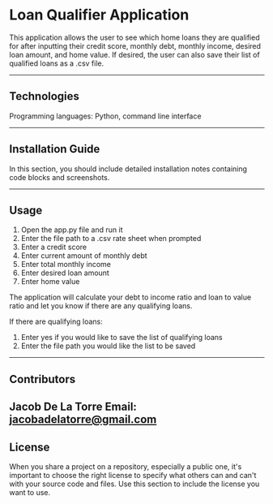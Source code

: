 # Loan Qualifier Application

This application allows the user to see which home loans they are qualified for after inputting their credit score, monthly debt, monthly income, desired loan amount, and home value. If desired, the user can also save their list of qualified loans as a .csv file.

---

## Technologies

Programming languages: Python, command line interface

---

## Installation Guide

In this section, you should include detailed installation notes containing code blocks and screenshots.

---

## Usage

1. Open the app.py file and run it
2. Enter the file path to a .csv rate sheet when prompted
3. Enter a credit score
4. Enter current amount of monthly debt
5. Enter total monthly income
6. Enter desired loan amount
7. Enter home value

The application will calculate your debt to income ratio and loan to value ratio and let you know if there are any qualifying loans.

If there are qualifying loans:

1. Enter yes if you would like to save the list of qualifying loans
2. Enter the file path you would like the list to be saved
    
---

## Contributors

Jacob De La Torre
Email: jacobadelatorre@gmail.com
---

## License

When you share a project on a repository, especially a public one, it's important to choose the right license to specify what others can and can't with your source code and files. Use this section to include the license you want to use.
